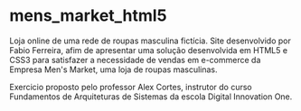 # mens_market_html5
Loja online de uma rede de roupas masculina fictícia. 
Site desenvolvido por Fabio Ferreira, afim de apresentar uma solução desenvolvida em HTML5 e CSS3 para satisfazer a necessidade de vendas em e-commerce da Empresa Men's Market, uma loja de roupas masculinas.

Exercicio proposto pelo professor Alex Cortes, instrutor do curso Fundamentos de Arquiteturas de Sistemas da escola Digital Innovation One.
